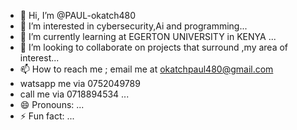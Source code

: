- 👋 Hi, I’m @PAUL-okatch480
- 👀 I’m interested in cybersecurity,Ai and programming...
- 🌱 I’m currently learning at EGERTON UNIVERSITY in KENYA ...
- 💞️ I’m looking to collaborate on projects that surround ,my area of interest...
- 📫 How to reach me ; email me at  okatchpaul480@gmail.com
- watsapp me via 0752049789
- call me via 0718894534 ...
- 😄 Pronouns: ...
- ⚡ Fun fact: ...

<!---
PAUL-okatch480/PAUL-okatch480 is a ✨ special ✨ repository because its `README.md` (this file) appears on your GitHub profile.
You can click the Preview link to take a look at your changes.
--->
